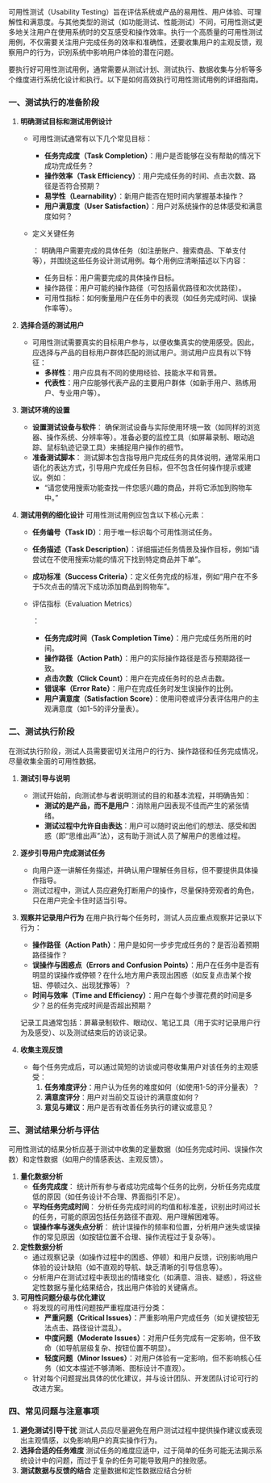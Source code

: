 可用性测试（Usability Testing）旨在评估系统或产品的易用性、用户体验、可理解性和满意度。与其他类型的测试（如功能测试、性能测试）不同，可用性测试更多地关注用户在使用系统时的交互感受和操作效率。执行一个高质量的可用性测试用例，不仅需要关注用户完成任务的效率和准确性，还要收集用户的主观反馈，观察用户的行为，识别系统中影响用户体验的潜在问题。

要执行好可用性测试用例，通常需要从测试计划、测试执行、数据收集与分析等多个维度进行系统化设计和执行。以下是如何高效执行可用性测试用例的详细指南。

### 一、测试执行的准备阶段

1. **明确测试目标和测试用例设计**

   - 可用性测试通常有以下几个常见目标：

     - **任务完成度（Task Completion）**：用户是否能够在没有帮助的情况下成功完成任务？
     - **操作效率（Task Efficiency）**：用户完成任务的时间、点击次数、路径是否符合预期？
     - **易学性（Learnability）**：新用户能否在短时间内掌握基本操作？
     - **用户满意度（User Satisfaction）**：用户对系统操作的总体感受和满意度如何？

   - 定义关键任务

     ： 明确用户需要完成的具体任务（如注册账户、搜索商品、下单支付等），并围绕这些任务设计测试用例。每个用例应清晰描述以下内容：

     - 任务目标：用户需要完成的具体操作目标。
     - 操作路径：用户可能的操作路径（可包括最优路径和次优路径）。
     - 可用性指标：如何衡量用户在任务中的表现（如任务完成时间、误操作率等）。

2. **选择合适的测试用户**

   - 可用性测试需要真实的目标用户参与，以便收集真实的使用感受。因此，应选择与产品的目标用户群体匹配的测试用户。测试用户应具有以下特征：
     - **多样性**：用户应具有不同的使用经验、技能水平和背景。
     - **代表性**：用户应能够代表产品的主要用户群体（如新手用户、熟练用户、专业用户等）。

3. **测试环境的设置**

   - **设置测试设备与软件**： 确保测试设备与实际使用环境一致（如同样的浏览器、操作系统、分辨率等）。准备必要的监控工具（如屏幕录制、眼动追踪、鼠标轨迹记录工具）来捕捉用户操作的细节。
   - **准备测试脚本**： 测试脚本包含指导用户完成任务的具体说明，通常采用口语化的表达方式，引导用户完成任务目标，但不包含任何操作提示或建议。例如：
     - “请您使用搜索功能查找一件您感兴趣的商品，并将它添加到购物车中。”

4. **测试用例的细化设计** 可用性测试用例应包含以下核心元素：

   - **任务编号（Task ID）**：用于唯一标识每个可用性测试任务。

   - **任务描述（Task Description）**：详细描述任务情景及操作目标，例如“请尝试在不使用搜索功能的情况下找到特定商品并下单”。

   - **成功标准（Success Criteria）**：定义任务完成的标准，例如“用户在不多于5次点击的情况下成功添加商品到购物车”。

   - 评估指标（Evaluation Metrics）

     ：

     - **任务完成时间（Task Completion Time）**：用户完成任务所用的时间。
     - **操作路径（Action Path）**：用户的实际操作路径是否与预期路径一致。
     - **点击次数（Click Count）**：用户在完成任务时的总点击数。
     - **错误率（Error Rate）**：用户在完成任务时发生误操作的比例。
     - **用户满意度（Satisfaction Score）**：使用问卷或评分表评估用户的主观满意度（如1-5的评分量表）。

### 二、测试执行阶段

在测试执行阶段，测试人员需要密切关注用户的行为、操作路径和任务完成情况，尽量收集全面的可用性数据。

1. **测试引导与说明**

   - 测试开始前，向测试参与者说明测试的目的和基本流程，并明确告知：
     - **测试的是产品，而不是用户**：消除用户因表现不佳而产生的紧张情绪。
     - **测试过程中允许自由表达**：用户可以随时说出他们的想法、感受和困惑（即“思维出声”法），这有助于测试人员了解用户的思维过程。

2. **逐步引导用户完成测试任务**

   - 向用户逐一讲解任务描述，并确认用户理解任务目标，但不要提供具体操作指导。
   - 测试过程中，测试人员应避免打断用户的操作，尽量保持旁观者的角色，只在用户完全卡住时适当引导。

3. **观察并记录用户行为** 在用户执行每个任务时，测试人员应重点观察并记录以下行为：

   - **操作路径（Action Path）**：用户是如何一步步完成任务的？是否沿着预期路径操作？
   - **误操作与困惑点（Errors and Confusion Points）**：用户在任务中是否有明显的误操作或停顿？在什么地方用户表现出困惑（如反复点击某个按钮、停顿过久、出现犹豫等）？
   - **时间与效率（Time and Efficiency）**：用户在每个步骤花费的时间是多少？总的任务完成时间是否超出预期？

   记录工具通常包括：屏幕录制软件、眼动仪、笔记工具（用于实时记录用户行为及感受）、以及测试结束后的访谈记录。

4. **收集主观反馈**

   - 每个任务完成后，可以通过简短的访谈或问卷收集用户对该任务的主观感受：
     1. **任务难度评分**：用户认为任务的难度如何（如使用1-5的评分量表）？
     2. **满意度评分**：用户对当前交互设计的满意度如何？
     3. **意见与建议**：用户是否有改善任务执行的建议或意见？

### 三、测试结果分析与评估

可用性测试的结果分析应基于测试中收集的定量数据（如任务完成时间、误操作次数）和定性数据（如用户的情感表达、主观反馈）。

1. **量化数据分析**
   - **任务完成度**： 统计所有参与者成功完成每个任务的比例，分析任务完成度低的原因（如任务设计不合理、界面指引不足）。
   - **平均任务完成时间**： 分析任务完成时间的均值和标准差，识别出时间过长的任务，可能的原因包括任务路径不直观、用户理解困难等。
   - **误操作率与迷失点分析**： 统计误操作的频率和位置，分析用户迷失或误操作的常见原因（如按钮位置不合理、操作流程过于复杂等）。
2. **定性数据分析**
   - 通过观察记录（如操作过程中的困惑、停顿）和用户反馈，识别影响用户体验的设计缺陷（如不直观的导航、缺乏清晰的引导信息等）。
   - 分析用户在测试过程中表现出的情绪变化（如满意、沮丧、疑惑），将这些定性数据与量化结果结合，找出用户体验的关键痛点。
3. **可用性问题分级与优化建议**
   - 将发现的可用性问题按严重程度进行分类：
     - **严重问题（Critical Issues）**：严重影响用户完成任务（如关键按钮无法点击、路径设计混乱）。
     - **中度问题（Moderate Issues）**：对用户任务完成有一定影响，但不致命（如导航层级复杂、按钮位置不明显）。
     - **轻度问题（Minor Issues）**：对用户体验有一定影响，但不影响核心任务（如文本描述不够清晰、图标设计不直观）。
   - 针对每个问题提出具体的优化建议，并与设计团队、开发团队讨论可行的改进方案。

### 四、常见问题与注意事项

1. **避免测试引导干扰** 测试人员应尽量避免在用户测试过程中提供操作建议或表现出主观情感，以免影响用户的真实操作行为。
2. **选择合适的任务难度** 测试任务的难度应适中，过于简单的任务可能无法揭示系统设计中的问题，而过于复杂的任务可能导致用户的挫败感。
3. **测试数据与反馈的结合** 定量数据和定性数据应结合分析

